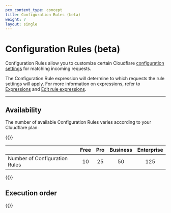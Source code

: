 ```yaml
---
pcx_content_type: concept
title: Configuration Rules (beta)
weight: 7
layout: single
---
```


# Configuration Rules (beta)

Configuration Rules allow you to customize certain Cloudflare [configuration settings](/rules/configuration-rules/settings/) for matching incoming requests.

The Configuration Rule expression will determine to which requests the rule settings will apply. For more information on expressions, refer to [Expressions](/ruleset-engine/rules-language/expressions/) and [Edit rule expressions](/firewall/cf-dashboard/edit-expressions/).

---

## Availability

The number of available Configuration Rules varies according to your Cloudflare plan:

{{<table-wrap>}}

|                               | Free | Pro | Business | Enterprise |
|-------------------------------|:----:|:---:|:--------:|:----------:|
| Number of Configuration Rules |  10  | 25  |    50    |    125     |

{{</table-wrap>}}

## Execution order

{{<render file="_product_execution_order.md">}}

